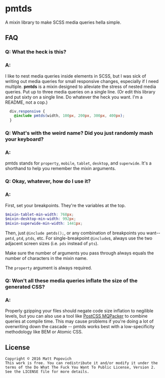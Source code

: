 # pmtds

A mixin library to make SCSS media queries hella simple.

## FAQ

### Q: What the heck is this?

### A:

I like to nest media queries inside elements in SCSS, but I was sick of writing out media queries for small responsive changes, especially if I need multiple. **pmtds** is a mixin designed to alleviate the stress of nested media queries. Put up to three media queries on a single line. (Or edit this library and put sixty on a single line. Do whatever the heck you want. I'm a README, not a cop.)

```scss
  div.responsive {
    @include pmtds(width, 100px, 200px, 300px, 400px); 
  }
```

### Q: What's with the weird name? Did you just randomly mash your keyboard?

### A:

pmtds stands for `property`, `mobile`, `tablet`, `desktop`, and `superwide`. It's a shorthand to help you remember the mixin arguments.

### Q: Okay, whatever, how do I use it?

### A:

First, set your breakpoints. They're the variables at the top.

```scss
$mixin-tablet-min-width: 768px;
$mixin-desktop-min-width: 992px;
$mixin-superwide-min-width: 1441px;
```

Then, just `@include pmtds();`, or any combination of breakpoints you want--`pmtd`, `ptd`, `ptds`, etc. For single-breakpoint `@include`s, always use the two adjacent screen sizes (i.e. `pds` instead of `pts`).

Make sure the number of arguments you pass through always equals the number of characters in the mixin name.

The `property` argument is always required.

### Q: Won't all these media queries inflate the size of the generated CSS?

### A:

Properly gzipping your files should negate code size inflation to negilible levels, but you can also use a tool like [PostCSS MQPacker](https://github.com/hail2u/node-css-mqpacker) to combine queries at compile time. This may cause problems if you're doing a lot of overwriting down the cascade -- pmtds works best with a low-specificity methodology like BEM or Atomic CSS.

## License

```
Copyright © 2016 Matt Popovich
This work is free. You can redistribute it and/or modify it under the
terms of the Do What The Fuck You Want To Public License, Version 2.
See the LICENSE file for more details.
```
